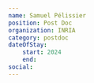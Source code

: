 ```yaml
---
name: Samuel Pélissier
position: Post Doc
organization: INRIA
category: postdoc
dateOfStay: 
    start: 2024
    end: 
social:
---
```

